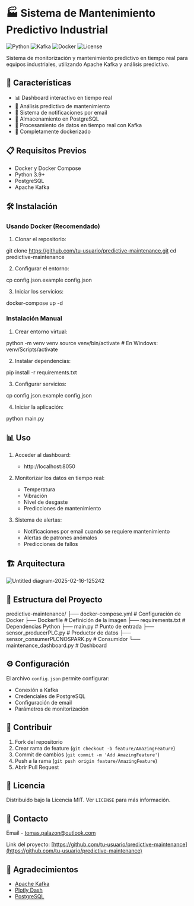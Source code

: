 # 🏭 Sistema de Mantenimiento Predictivo Industrial

![Python](https://img.shields.io/badge/Python-3.9-blue.svg)
![Kafka](https://img.shields.io/badge/Kafka-Latest-brightgreen.svg)
![Docker](https://img.shields.io/badge/Docker-Enabled-blue.svg)
![License](https://img.shields.io/badge/License-MIT-yellow.svg)

Sistema de monitorización y mantenimiento predictivo en tiempo real para equipos industriales, utilizando Apache Kafka y análisis predictivo.

## 🚀 Características

- 📊 Dashboard interactivo en tiempo real
- 🤖 Análisis predictivo de mantenimiento
- 📧 Sistema de notificaciones por email
- 💾 Almacenamiento en PostgreSQL
- 🔄 Procesamiento de datos en tiempo real con Kafka
- 🐳 Completamente dockerizado

## 📋 Requisitos Previos

- Docker y Docker Compose
- Python 3.9+
- PostgreSQL
- Apache Kafka

## 🛠️ Instalación

### Usando Docker (Recomendado)

1. Clonar el repositorio:

git clone https://github.com/tu-usuario/predictive-maintenance.git
cd predictive-maintenance

2. Configurar el entorno:

cp config.json.example config.json

3. Iniciar los servicios:

docker-compose up -d

### Instalación Manual

1. Crear entorno virtual:

python -m venv venv
source venv/bin/activate # En Windows: venv/Scripts/activate

2. Instalar dependencias:

pip install -r requirements.txt

3. Configurar servicios:

cp config.json.example config.json


4. Iniciar la aplicación:


python main.py



## 📊 Uso

1. Acceder al dashboard:
   - http://localhost:8050

2. Monitorizar los datos en tiempo real:
   - Temperatura
   - Vibración
   - Nivel de desgaste
   - Predicciones de mantenimiento

3. Sistema de alertas:
   - Notificaciones por email cuando se requiere mantenimiento
   - Alertas de patrones anómalos
   - Predicciones de fallos

## 🏗️ Arquitectura

![Untitled diagram-2025-02-16-125242](https://github.com/user-attachments/assets/cd921e6e-651f-4584-824c-32c6e649570a)



## 📁 Estructura del Proyecto


predictive-maintenance/
├── docker-compose.yml # Configuración de Docker
├── Dockerfile # Definición de la imagen
├── requirements.txt # Dependencias Python
├── main.py # Punto de entrada
├── sensor_producerPLC.py # Productor de datos
├── sensor_consumerPLCNOSPARK.py # Consumidor
└── maintenance_dashboard.py # Dashboard



## ⚙️ Configuración

El archivo `config.json` permite configurar:
- Conexión a Kafka
- Credenciales de PostgreSQL
- Configuración de email
- Parámetros de monitorización

## 🤝 Contribuir

1. Fork del repositorio
2. Crear rama de feature (`git checkout -b feature/AmazingFeature`)
3. Commit de cambios (`git commit -m 'Add AmazingFeature'`)
4. Push a la rama (`git push origin feature/AmazingFeature`)
5. Abrir Pull Request

## 📝 Licencia

Distribuido bajo la Licencia MIT. Ver `LICENSE` para más información.

## 📧 Contacto

Email - tomas.palazon@outlook.com

Link del proyecto: [https://github.com/tu-usuario/predictive-maintenance](https://github.com/tu-usuario/predictive-maintenance)

## 🙏 Agradecimientos

- [Apache Kafka](https://kafka.apache.org/)
- [Plotly Dash](https://plotly.com/dash/)
- [PostgreSQL](https://www.postgresql.org/)
